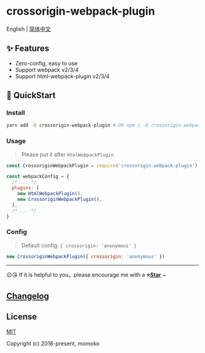 # crossorigin-webpack-plugin

English | [简体中文](./README.zh-CN.md)

## ✨ Features

- Zero-config, easy to use
- Support webpack v2/3/4
- Support html-webpack-plugin v2/3/4

## 🚀 QuickStart

### Install

```bash
yarn add -D crossorigin-webpack-plugin # OR npm i -D crossorigin-webpack-plugin
```

### Usage

> Please put it after `HtmlWebpackPlugin`

```js
const CrossoriginWebpackPlugin = require('crossorigin-webpack-plugin')

const webpackConfig = {
  /* ... */
  plugins: [
    new HtmlWebpackPlugin(),
    new CrossoriginWebpackPlugin(),
  ],
  /* ... */
}
```

### Config

> Default config: `{ crossorigin: 'anonymous' }`

```js
new CrossoriginWebpackPlugin({ crossorigin: 'anonymous' })
```

---

😉😘 If it is helpful to you，please encourage me with a <b>⭐️<a href="#">Star</a></b> ~

## [Changelog](./CHANGELOG.md)

## License

[MIT](http://opensource.org/licenses/MIT)

Copyright (c) 2018-present, momoko

